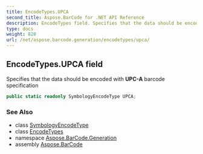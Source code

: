 ```yaml
---
title: EncodeTypes.UPCA
second_title: Aspose.BarCode for .NET API Reference
description: EncodeTypes field. Specifies that the data should be encoded with UPCA barcode specification
type: docs
weight: 820
url: /net/aspose.barcode.generation/encodetypes/upca/
---
```

## EncodeTypes.UPCA field

Specifies that the data should be encoded with **UPC-A** barcode specification

```csharp
public static readonly SymbologyEncodeType UPCA;
```

### See Also

* class [SymbologyEncodeType](../../symbologyencodetype/)
* class [EncodeTypes](../)
* namespace [Aspose.BarCode.Generation](../../encodetypes/)
* assembly [Aspose.BarCode](../../../)


